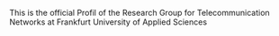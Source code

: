 This is the official Profil of the Research Group for Telecommunication Networks at Frankfurt University of Applied Sciences
